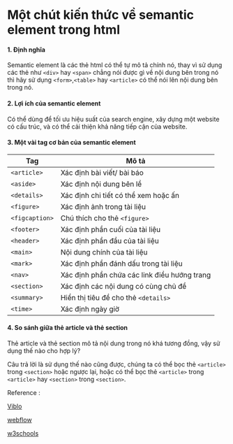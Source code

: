 # Một chút kiến thức về semantic element trong html
#### 1. Định nghĩa
Semantic element là các thẻ html có thể tự mô tả chính nó, thay vì sử dụng các thẻ như `<div>` hay `<span>` chẳng nói được gì về nội dung bên trong nó thì hãy sử dụng `<form>`,`<table>` hay `<article>` có thể nói lên nội dung bên trong nó.
#### 2. Lợi ích của semantic element
Có thể dùng để tối ưu hiệu suất của search engine, xây dựng một website có cấu trúc, và có thể cải thiện khả năng tiếp cận của website.
#### 3. Một vài tag cơ bản của semantic element
Tag | Mô tả
--- | ---
`<article>` | Xác định bài viết/ bài báo
`<aside>` | Xác định nội dung bên lề
`<details>` | Xác định chi tiết có thể xem hoặc ấn
`<figure>` | Xác định ảnh trong tài liệu
`<figcaption>` | Chú thích cho thẻ `<figure>`
`<footer>` | Xác định phần cuối của tài liệu
`<header>` | Xác định phần đầu của tài liệu
`<main>` | Nội dung chính của tài liệu
`<mark>` | Xác định phần đánh dấu trong tài liệu
`<nav>` | Xác định phần chứa các link điều hướng trang
`<section>` | Xác định các nội dung có cùng chủ đề
`<summary>` | Hiển thị tiêu đề cho thẻ `<details>`
`<time>` | Xác định ngày giờ
#### 4. So sánh giữa thẻ article và thẻ section
Thẻ article và thẻ section mô tả nội dung trong nó khá tương đồng, vậy sử dụng thế nào cho hợp lý?

Câu trả lời là sử dụng thế nào cũng được, chúng ta có thể bọc thẻ `<article>` trong `<section>` hoặc ngược lại, hoặc có thể bọc thẻ `<article>` trong `<article>` hay `<section>` trong `<section>`.

Reference :

[Viblo](https://viblo.asia/p/bai-27-tim-hieu-chinh-xac-ve-semantic-element-trong-html5-07LKX2qDlV4)

[webflow](https://webflow.com/blog/html5-semantic-elements-and-webflow-the-essential-guide#:~:text=Semantic%20elements'%20benefits%20for%20designers,to%20choose%20titles'%20hierarchy%20properly.)

[w3schools](https://www.w3schools.com/html/html5_semantic_elements.asp)